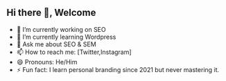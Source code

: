## Hi there 👋, Welcome

- 🔭 I’m currently working on SEO
- 🌱 I’m currently learning Wordpress
- 💬 Ask me about SEO & SEM
- 📫 How to reach me: [Twitter,Instagram]
- 😄 Pronouns: He/Him
- ⚡ Fun fact: I learn personal branding since 2021 but never mastering it.

<!--
**daffanurrafiealam/daffanurrafiealam** is a ✨ _special_ ✨ repository because its `README.md` (this file) appears on your GitHub profile.

Here are some ideas to get you started:

- 🔭 I’m currently working on SEO
- 🌱 I’m currently learning Wordpress
- 💬 Ask me about SEO & SEM
- 📫 How to reach me: [Twitter,Instagram]
- 😄 Pronouns: He/Him
- ⚡ Fun fact: I learn personal branding since 2021 but never mastering it.
-->
